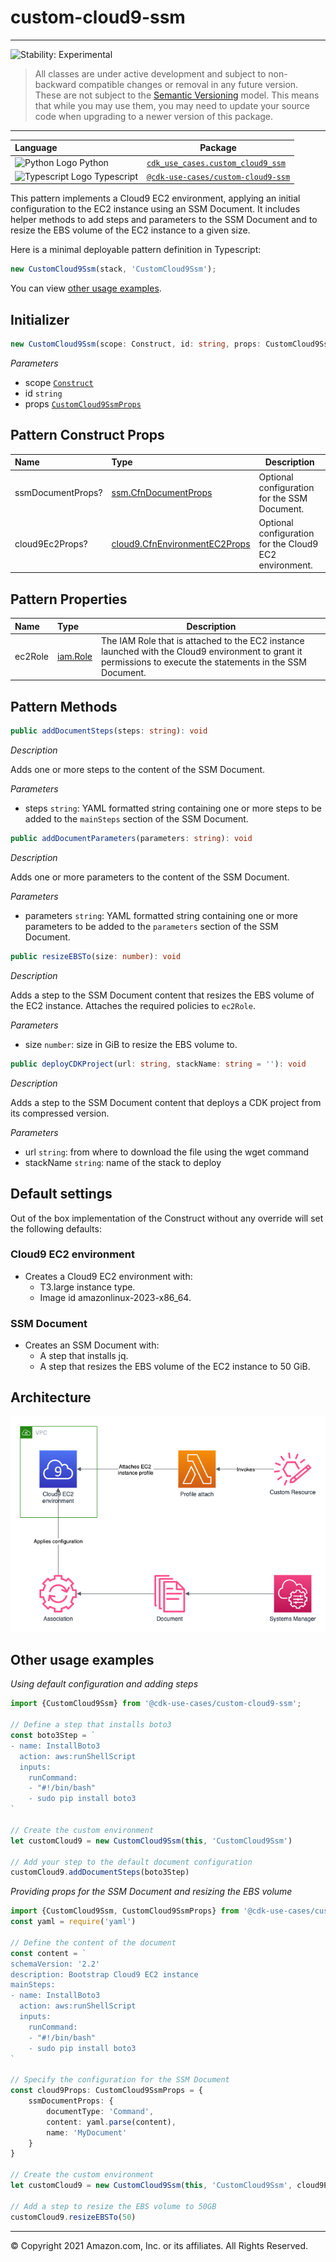 # custom-cloud9-ssm
<!--BEGIN STABILITY BANNER-->

---

![Stability: Experimental](https://img.shields.io/badge/stability-Experimental-important.svg?style=for-the-badge)

> All classes are under active development and subject to non-backward compatible changes or removal in any
> future version. These are not subject to the [Semantic Versioning](https://semver.org/) model.
> This means that while you may use them, you may need to update your source code when upgrading to a newer version of this package.

---
<!--END STABILITY BANNER-->

| **Language**     | **Package**        |
|:-------------|-----------------|
|![Python Logo](https://docs.aws.amazon.com/cdk/api/latest/img/python32.png) Python|[`cdk_use_cases.custom_cloud9_ssm`](https://pypi.org/project/cdk-use-cases.custom-cloud9-ssm/)|
|![Typescript Logo](https://docs.aws.amazon.com/cdk/api/latest/img/typescript32.png) Typescript|[`@cdk-use-cases/custom-cloud9-ssm`](https://www.npmjs.com/package/@cdk-use-cases/custom-cloud9-ssm)|

This pattern implements a Cloud9 EC2 environment, applying an initial configuration to the EC2 instance using an SSM Document. It includes helper methods to add steps and parameters to the SSM Document and to resize the EBS volume of the EC2 instance to a given size.

Here is a minimal deployable pattern definition in Typescript:

``` typescript
new CustomCloud9Ssm(stack, 'CustomCloud9Ssm');
```

You can view [other usage examples](#other-usage-examples).

## Initializer

``` typescript
new CustomCloud9Ssm(scope: Construct, id: string, props: CustomCloud9SsmProps);
```

_Parameters_
    
* scope [`Construct`](https://docs.aws.amazon.com/cdk/api/latest/docs/@aws-cdk_core.Construct.html)
* id `string`
* props [`CustomCloud9SsmProps`](#pattern-construct-props)

## Pattern Construct Props

| **Name**     | **Type**        | **Description** |
|:-------------|:----------------|-----------------|
| ssmDocumentProps? | [ssm.CfnDocumentProps](https://docs.aws.amazon.com/cdk/api/latest/docs/@aws-cdk_aws-ssm.CfnDocumentProps.html) | Optional configuration for the SSM Document. |
| cloud9Ec2Props? | [cloud9.CfnEnvironmentEC2Props](https://docs.aws.amazon.com/cdk/api/latest/docs/@aws-cdk_aws-cloud9.CfnEnvironmentEC2Props.html) | Optional configuration for the Cloud9 EC2 environment. |

## Pattern Properties

| **Name**     | **Type**        | **Description** |
|:-------------|:----------------|-----------------|
| ec2Role | [iam.Role](https://docs.aws.amazon.com/cdk/api/latest/docs/@aws-cdk_aws-iam.Role.html) | The IAM Role that is attached to the EC2 instance launched with the Cloud9 environment to grant it permissions to execute the statements in the SSM Document. |

## Pattern Methods

``` typescript
public addDocumentSteps(steps: string): void
```

_Description_

Adds one or more steps to the content of the SSM Document.

_Parameters_

* steps `string`: YAML formatted string containing one or more steps to be added to the `mainSteps` section of the SSM Document.

``` typescript
public addDocumentParameters(parameters: string): void
```

_Description_

Adds one or more parameters to the content of the SSM Document.

_Parameters_

* parameters `string`: YAML formatted string containing one or more parameters to be added to the `parameters` section of the SSM Document.

``` typescript
public resizeEBSTo(size: number): void
```

_Description_

Adds a step to the SSM Document content that resizes the EBS volume of the EC2 instance. Attaches the required policies to `ec2Role`.

_Parameters_

* size `number`: size in GiB to resize the EBS volume to.

``` typescript
public deployCDKProject(url: string, stackName: string = ''): void
```

_Description_

Adds a step to the SSM Document content that deploys a CDK project from its compressed version.

_Parameters_

* url `string`: from where to download the file using the wget command 
* stackName `string`: name of the stack to deploy

## Default settings

Out of the box implementation of the Construct without any override will set the following defaults:

### Cloud9 EC2 environment
* Creates a Cloud9 EC2 environment with:
    * T3.large instance type.
    * Image id amazonlinux-2023-x86_64.

### SSM Document
* Creates an SSM Document with:
    * A step that installs jq.
    * A step that resizes the EBS volume of the EC2 instance to 50 GiB.

## Architecture
![Architecture Diagram](architecture.png)

## Other usage examples

_Using default configuration and adding steps_

``` typescript
import {CustomCloud9Ssm} from '@cdk-use-cases/custom-cloud9-ssm';

// Define a step that installs boto3
const boto3Step = `
- name: InstallBoto3
  action: aws:runShellScript
  inputs:
    runCommand:
    - "#!/bin/bash"
    - sudo pip install boto3
`

// Create the custom environment
let customCloud9 = new CustomCloud9Ssm(this, 'CustomCloud9Ssm')

// Add your step to the default document configuration
customCloud9.addDocumentSteps(boto3Step)
```

_Providing props for the SSM Document and resizing the EBS volume_

``` typescript
import {CustomCloud9Ssm, CustomCloud9SsmProps} from '@cdk-use-cases/custom-cloud9-ssm';
const yaml = require('yaml')

// Define the content of the document
const content = `
schemaVersion: '2.2'
description: Bootstrap Cloud9 EC2 instance
mainSteps:
- name: InstallBoto3
  action: aws:runShellScript
  inputs:
    runCommand:
    - "#!/bin/bash"
    - sudo pip install boto3
`

// Specify the configuration for the SSM Document
const cloud9Props: CustomCloud9SsmProps = {
    ssmDocumentProps: {
        documentType: 'Command',
        content: yaml.parse(content),
        name: 'MyDocument'
    }
}

// Create the custom environment
let customCloud9 = new CustomCloud9Ssm(this, 'CustomCloud9Ssm', cloud9Props)

// Add a step to resize the EBS volume to 50GB
customCloud9.resizeEBSTo(50)
```

***
&copy; Copyright 2021 Amazon.com, Inc. or its affiliates. All Rights Reserved.
